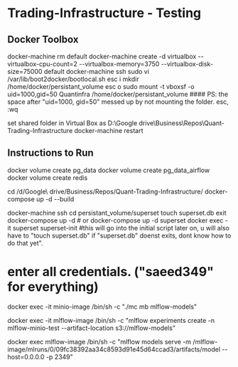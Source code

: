 # Trading-Infrastructure - Testing 

## Docker Toolbox
docker-machine rm default
docker-machine create -d virtualbox --virtualbox-cpu-count=2 --virtualbox-memory=3750 --virtualbox-disk-size=75000 default
docker-machine ssh
sudo vi /var/lib/boot2docker/bootlocal.sh
esc i
mkdir /home/docker/persistant_volume
esc o
sudo mount -t vboxsf -o uid=1000,gid=50 Quantinfra /home/docker/persistant_volume   #### PS: the space after "uid=1000, gid=50" messed up by not mounting the folder. 
esc, :wq

set shared folder in Virtual Box as D:\Google drive\Business\Repos\Quant-Trading-Infrastructure
docker-machine restart


## Instructions to Run

docker volume create pg_data
docker volume create pg_data_airflow
docker volume create redis

cd /d/Google\ drive/Business/Repos/Quant-Trading-Infrastructure/
docker-compose up -d --build


docker-machine ssh
cd persistant_volume/superset
touch superset.db
exit
docker-compose up -d # or docker-compose up -d superset
docker exec -it superset superset-init #this will go into the initial script later on, u will also have to "touch superset.db" if "superset.db" doenst exits, dont know how to do that yet".
# enter all credentials. ("saeed349" for everything)



docker exec -it minio-image /bin/sh -c "./mc mb mlflow-models"

docker exec -it mlflow-image /bin/sh -c "mlflow experiments create -n mlflow-minio-test --artifact-location s3://mlflow-models"

docker exec mlflow-image /bin/sh -c "mlflow models serve -m /mlflow-image/mlruns/0/09fc38392aa34c8593d91e45d64ccad3/artifacts/model --host=0.0.0.0 -p 2349"